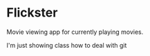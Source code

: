 # Flickster
Movie viewing app for currently playing movies.

I'm just showing class how to deal with git
